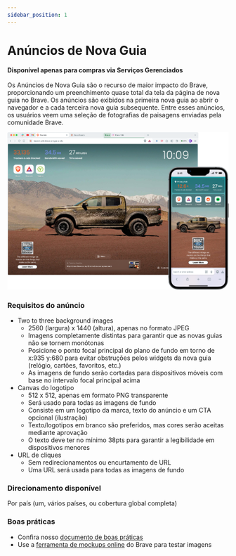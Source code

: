 ```yaml
---
sidebar_position: 1
---
```


# Anúncios de Nova Guia

**Disponível apenas para compras via Serviços Gerenciados** <br /><br />
Os Anúncios de Nova Guia são o recurso de maior impacto do Brave, proporcionando um preenchimento quase total da tela da página de nova guia no Brave. Os anúncios são exibidos na primeira nova guia ao abrir o navegador e a cada terceira nova guia subsequente. Entre esses anúncios, os usuários veem uma seleção de fotografias de paisagens enviadas pela comunidade Brave.

![NTT.png](/img/NTT.png)

### Requisitos do anúncio

- Two to three background images
  - 2560 (largura) x 1440 (altura), apenas no formato JPEG
  - Imagens completamente distintas para garantir que as novas guias não se tornem monótonas
  - Posicione o ponto focal principal do plano de fundo em torno de x:935 y:680 para evitar obstruções pelos widgets da nova guia (relógio, cartões, favoritos, etc.)
  - As imagens de fundo serão cortadas para dispositivos móveis com base no intervalo focal principal acima
- Canvas do logotipo
  - 512 x 512, apenas em formato PNG transparente
  - Será usado para todas as imagens de fundo
  - Consiste em um logotipo da marca, texto do anúncio e um CTA opcional (ilustração)
  - Texto/logotipos em branco são preferidos, mas cores serão aceitas mediante aprovação
  - O texto deve ter no mínimo 38pts para garantir a legibilidade em dispositivos menores
- URL de cliques
  - Sem redirecionamentos ou encurtamento de URL
  - Uma URL será usada para todas as imagens de fundo

### Direcionamento disponível

Por país (um, vários países, ou cobertura global completa)

### Boas práticas

- Confira nosso [documento de boas práticas](https://drive.google.com/file/d/1-3YtHvFeqLbWc243dlffy4TIFUkx4w7i/view?usp=drive_link)
- Use a [ferramenta de mockups online](https://mockup.ads.brave.com) do Brave para testar imagens
